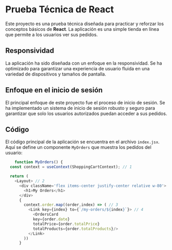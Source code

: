 # Prueba Técnica de React
Este proyecto es una prueba técnica diseñada para practicar y reforzar los conceptos básicos de **React**. La aplicación es una simple tienda en línea que permite a los usuarios ver sus pedidos.

## Responsividad
La aplicación ha sido diseñada con un enfoque en la responsividad. Se ha optimizado para garantizar una experiencia de usuario fluida en una variedad de dispositivos y tamaños de pantalla.

## Enfoque en el inicio de sesión
El principal enfoque de este proyecto fue el proceso de inicio de sesión. Se ha implementado un sistema de inicio de sesión robusto y seguro para garantizar que solo los usuarios autorizados puedan acceder a sus pedidos.

## Código
El código principal de la aplicación se encuentra en el archivo `index.jsx`. Aquí se define un componente `MyOrders` que muestra los pedidos del usuario:

```js
    function MyOrders() {
  const context = useContext(ShoppingCartContext); // 1

  return (
    <Layout> // 2
      <div className='flex items-center justify-center relative w-80'>
        <h1>My Orders</h1>
      </div>
      {
        context.order.map((order,index) => ( // 3
          <Link key={index} to={`/my-orders/${index}`}> // 4
            <OrdersCard 
            key={order.date}
            totalPrice={order.totalPrice} 
            totalProducts={order.totalProducts}/>
          </Link>
        ))
      }
```